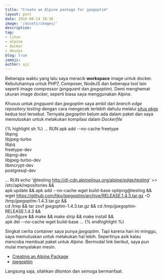 ```yaml
---
title: "Create an Alpine package for jpegoptim"
layout: post
date: 2016-08-14 18:36
image: '/assets/images/'
description:
tag:
- linux
- alpine
- docker
- devops
blog: true
jemoji:
author: aji
---
```


Beberapa waktu yang lalu saya meracik **workspace** image untuk docker. Kebutuhannya untuk PHP7, Composer, NodeJS dan beberapa tool lain seperti image compressor (*pngquant* dan *jpegoptim*). Demi menghemat ukuran image docker, seperti biasa saya menggunakan Alpine.

Khusus untuk *pngquant* dan *jpegoptim* saya ambil dari *branch edge repository testing* dengan cara mengecek terlebih dahulu melalui [situs pkgs](http://pkgs.alpinelinux.org/packages) kedua tool tersebut. Ternyata *jpegoptim* belum ada dalam paket dan saya memutuskan untuk melakukan kompilasi dalam *Dockerfile*

{% highlight sh %}
...
RUN apk add --no-cache freetype \
      libpng \
      libjpeg-turbo \
      libpq \
      freetype-dev \
      libpng-dev \
      libjpeg-turbo-dev \
      libmcrypt-dev \
      postgresql-dev

...
RUN echo '@testing http://dl-cdn.alpinelinux.org/alpine/edge/testing' >> /etc/apk/repositories && \
  apk update && apk add --no-cache wget build-base optipng@testing && \
  wget https://github.com/tjko/jpegoptim/archive/RELEASE.1.4.3.tar.gz -O /tmp/jpegoptim-1.4.3.tar.gz && \
  cd /tmp && tar zxvf jpegoptim-1.4.3.tar.gz && cd /tmp/jpegoptim-RELEASE.1.4.3 && \
  ./configure && make && make strip && make install && \
  apk del --no-cache wget build-base
...
{% endhighlight %}

Singkat cerita container saya punya *jpegoptim*. Tapi karena hari ini minggu, saya memutuskan untuk melakukan hal lebih. Sepertinya asik kalau mencoba membuat paket untuk *Alpine*. Bermodal link berikut, saya pun mulai menyalakan mesin.

* [Creating an Alpine Package](https://wiki.alpinelinux.org/wiki/Creating_an_Alpine_package)
* [jpegoptim](https://github.com/tjko/jpegoptim)

Langsung saja, silahkan ditonton dan semoga bermanfaat.

<center>
<script type="text/javascript" src="https://asciinema.org/a/4x82ohc6rblasjx6oa8igox3c.js" id="asciicast-4x82ohc6rblasjx6oa8igox3c" async></script>
</center>

<center>
<script type="text/javascript" src="https://asciinema.org/a/68oqu6seu4jd6yr5g8xkaf474.js" id="asciicast-68oqu6seu4jd6yr5g8xkaf474" async></script>
</center>
